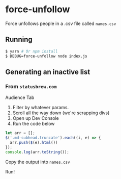 # force-unfollow

Force unfollows people in a .csv file called `names.csv`

## Running

```bash
$ yarn # Or npm install
$ DEBUG=force-unfollow node index.js
```

## Generating an inactive list

### From `statusbrew.com`

Audience Tab

1. Filter by whatever params.
2. Scroll all the way down (we're scrapping divs)
3. Open up Dev Console
4. Run the code below

```js
let arr = [];
$('.md-subhead.truncate').each((i, e) => {
  arr.push($(e).html())
});
console.log(arr.toString());
```

Copy the output into `names.csv`

Run!

